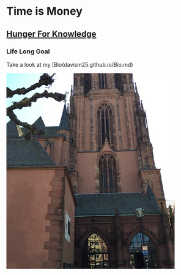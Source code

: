 # Time is Money

## [Hunger For Knowledge](davism25.github.io/Bio.md)

### Life Long Goal 

Take a look at my [Bio(davism25.github.io/Bio.md)

![Church](Church.jpg)


